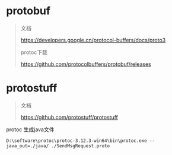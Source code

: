 # protobuf
> 文档
>
> https://developers.google.cn/protocol-buffers/docs/proto3
>
> protoc下载 
>
> https://github.com/protocolbuffers/protobuf/releases 
>
# protostuff
> 文档
>
> https://github.com/protostuff/protostuff
>
>


protoc 生成java文件
```text
D:\software\protoc\protoc-3.12.3-win64\bin\protoc.exe --java_out=./java/ ./SendMsgRequest.proto
```